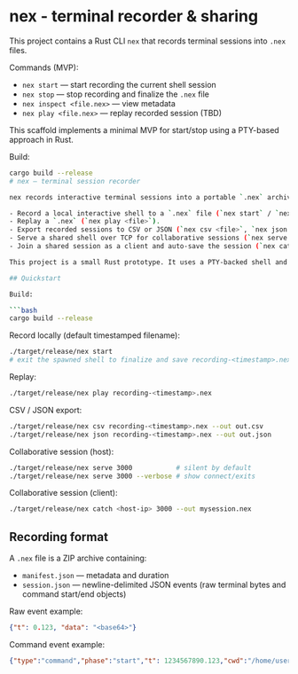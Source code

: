 # nex - terminal recorder & sharing

This project contains a Rust CLI `nex` that records terminal sessions into `.nex` files.

Commands (MVP):
- `nex start` — start recording the current shell session
- `nex stop` — stop recording and finalize the `.nex` file
- `nex inspect <file.nex>` — view metadata
- `nex play <file.nex>` — replay recorded session (TBD)

This scaffold implements a minimal MVP for start/stop using a PTY-based approach in Rust.

Build:

```bash
cargo build --release
# nex — terminal session recorder

nex records interactive terminal sessions into a portable `.nex` archive. It can:

- Record a local interactive shell to a `.nex` file (`nex start` / `nex stop`).
- Replay a `.nex` (`nex play <file>`).
- Export recorded sessions to CSV or JSON (`nex csv <file>`, `nex json <file>`).
- Serve a shared shell over TCP for collaborative sessions (`nex serve <port>`).
- Join a shared session as a client and auto-save the session (`nex catch <host> <port>`).

This project is a small Rust prototype. It uses a PTY-backed shell and records raw terminal bytes plus command lifecycle markers (injected via zsh hooks) into a newline-delimited JSON stream inside the `.nex` archive.

## Quickstart

Build:

```bash
cargo build --release
```

Record locally (default timestamped filename):

```bash
./target/release/nex start
# exit the spawned shell to finalize and save recording-<timestamp>.nex
```

Replay:

```bash
./target/release/nex play recording-<timestamp>.nex
```

CSV / JSON export:

```bash
./target/release/nex csv recording-<timestamp>.nex --out out.csv
./target/release/nex json recording-<timestamp>.nex --out out.json
```

Collaborative session (host):

```bash
./target/release/nex serve 3000           # silent by default
./target/release/nex serve 3000 --verbose # show connect/exits
```

Collaborative session (client):

```bash
./target/release/nex catch <host-ip> 3000 --out mysession.nex
```


## Recording format

A `.nex` file is a ZIP archive containing:

- `manifest.json` — metadata and duration
- `session.json` — newline-delimited JSON events (raw terminal bytes and command start/end objects)

Raw event example:

```json
{"t": 0.123, "data": "<base64>"}
```

Command event example:

```json
{"type":"command","phase":"start","t": 1234567890.123,"cwd":"/home/user","cmd_b64":"..."}
```

